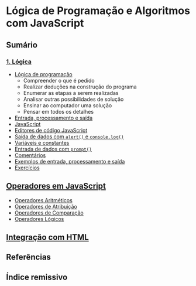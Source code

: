 # Lógica de Programação e Algoritmos com JavaScript

## Sumário

### [1. Lógica](capitulo-01/README.md)

- [Lógica de programação ](capitulo-01/cap1-01.md)
  - Compreender o que é pedido
  - Realizar deduções na construção do programa
  - Enumerar as etapas a serem realizadas
  - Analisar outras possibilidades de solução
  - Ensinar ao computador uma solução
  - Pensar em todos os detalhes
- [Entrada, processamento e saída ](capitulo-01/cap1-02.md)
- [JavaScript ](capitulo-01/cap1-03.md)
- [Editores de código JavaScript ](capitulo-01/cap1-04.md)
- [Saída de dados com `alert()` e `console.log()` ](capitulo-01/cap1-05.md)
- [Variáveis e constantes ](capitulo-01/cap1-06.md)
- [Entrada de dados com `prompt()` ](capitulo-01/cap1-07.md)
- [Comentários ](capitulo-01/cap1-08.md)
- [Exemplos de entrada, processamento e saída ](capitulo-01/cap1-09.md)
- [Exercícios ](capitulo-01/cap1-10.md)

## [Operadores em JavaScript ](capitulo-02/README.md)

- [Operadores Aritméticos](cap2-01-operadores_aritmeticos_javascript)
- [Operadores de Atribuição](cap2-02-operadores_de_atribuicao_javascript)
- [Operadores de Comparação](cap2-03-operadores_de_comparacao_javascript)
- [Operadores Lógicos](cap2-04-operadores_logicos_javascript)

## [Integração com HTML](capitulo-03/README.md)

## Referências

## Índice remissivo
